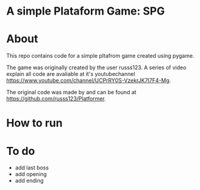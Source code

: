 # A simple Plataform Game: SPG

# About

This repo contains code for a simple pltafrom game created using pygame.

The game was originally created by the user russs123. A series of video explain all code are avaliable at it's youtubechannel https://www.youtube.com/channel/UCPrRY0S-VzekrJK7I7F4-Mg.

The original code was made by  and can be found at https://github.com/russs123/Platformer.

# How to run

# To do

- add last boss
- add opening
- add ending
